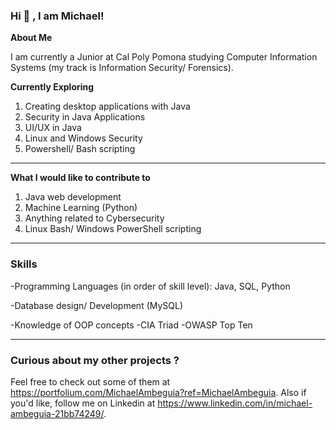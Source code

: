 ### Hi 👋 , I am Michael!



**About Me**
 
 I am currently a Junior at Cal Poly Pomona studying Computer Information Systems (my track is Information Security/ Forensics). 

 
**Currently Exploring**

1. Creating desktop applications with Java
2. Security in Java Applications
3. UI/UX in Java
4. Linux and Windows Security
5. Powershell/ Bash scripting


___________________________________________________________________________________________________  
**What I would like to contribute to**
1. Java web development
2. Machine Learning (Python)
3. Anything related to Cybersecurity
4. Linux Bash/ Windows PowerShell scripting

___________________________________________________________________________________________________  

### Skills
-Programming Languages (in order of skill level): Java, SQL, Python

-Database design/ Development (MySQL)

-Knowledge of OOP concepts  -CIA Triad  -OWASP Top Ten
   

___________________________________________________________________________________________________  

   
### Curious about my other projects ?
Feel free to check out some of them at https://portfolium.com/MichaelAmbeguia?ref=MichaelAmbeguia.
Also if you'd like, follow me on Linkedin at https://www.linkedin.com/in/michael-ambeguia-21bb74249/.









